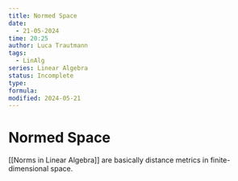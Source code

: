 ```yaml
---
title: Normed Space
date:
  - 21-05-2024
time: 20:25
author: Luca Trautmann
tags:
  - LinAlg
series: Linear Algebra
status: Incomplete
type: 
formula: 
modified: 2024-05-21
---
```

# Normed Space
[[Norms in Linear Algebra]] are basically distance metrics in finite-dimensional space. 